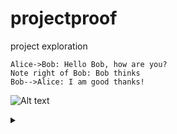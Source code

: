 # projectproof
project exploration

```sequence
Alice->Bob: Hello Bob, how are you?
Note right of Bob: Bob thinks
Bob-->Alice: I am good thanks!
```

![Alt text](https://g.gravizo.com/source/custom_mark10?https://github.com/louisrubet/projectproof/blob/master/README.md)
<details> 
<summary></summary>
custom_mark10
digraph graphname {
    a -> b -> c;
    b -> d;
}
custom_mark10
</details>

